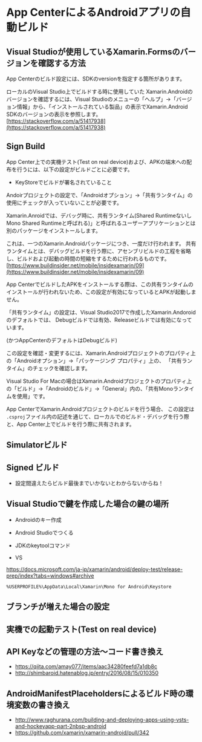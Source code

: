 # App CenterによるAndroidアプリの自動ビルド

## Visual Studioが使用しているXamarin.Formsのバージョンを確認する方法

App Centerのビルド設定には、SDKのversionを指定する箇所があります。

ローカルのVisual Studio上でビルドする時に使用していた
Xamarin.Androidのバージョンを確認するには、Visual Studioのメニューの「ヘルプ」→「バージョン情報」から、「インストールされている製品」の表示でXamarin.Android SDKのバージョンの表示を参照します。<span class="footnote"> [https://stackoverflow.com/a/51417938](https://stackoverflow.com/a/51417938) </span>

## Sign Build

App Center上での実機テスト(Test on real device)および、APKの端末への配布を行うには、以下の設定がビルドごとに必要です。

- KeyStoreでビルドが署名されていること

Andoirプロジェクトの設定で、「Androidオプション」→「共有ランタイム」の使用にチェックが入っていないことが必要です。

Xamarin.Anroidでは、デバッグ時に、共有ランタイム(Shared RuntimeないしMono Shared Runtimeと呼ばれる)」と呼ばれるユーザーアプリケーションとは別のパッケージをインストールします。

これは、一つのXamarin.Androidパッケージにつき、一度だけ行われます。 共有ランタイムとは、デバッグビルドを行う際に、アセンブリビルドの工程を省略し、ビルドおよび起動の時間の短縮をするために行われるものです。<span class="footnote">[https://www.buildinsider.net/mobile/insidexamarin/09](https://www.buildinsider.net/mobile/insidexamarin/09)</span>

App CenterでビルドしたAPKをインストールする際は、この共有ランタイムのインストールが行われないため、この設定が有効になっているとAPKが起動しません。

「共有ランタイム」の設定は、Visual Studio2017で作成したXamarin.Andoroidのデフォルトでは、
Debugビルドでは有効、Releaseビルドでは有効になっています。

(かつAppCenterのデフォルトはDebugビルド)

この設定を確認・変更するには、Xamarin.Androidプロジェクトのプロパティ上の「Androidオプション」→「パッケージング プロパティ」上の、
「共有ランタイム」のチェックを確認します。

Visual Studio For Macの場合はXamarin.Androidプロジェクトのプロパティ上の「ビルド」→「Androidのビルド」→「General」内の、「共有Monoランタイムを使用」です。

App CenterでXamarin.Androidプロジェクトのビルドを行う場合、
この設定は `.csproj`ファイル内の記述を通じて、ローカルでのビルド・デバッグを行う際と、App Center上でビルドを行う際に共有されます。

## Simulatorビルド

## Signed ビルド

- 設定間違えたらビルド最後までいかないとわからないからね！

## Visual Studioで鍵を作成した場合の鍵の場所

- Androidのキー作成

- Android Studioでつくる
- JDKのkeytoolコマンド
- VS

https://docs.microsoft.com/ja-jp/xamarin/android/deploy-test/release-prep/index?tabs=windows#archive



```
%USERPROFILE%\AppData\Local\Xamarin\Mono for Android\Keystore
```

## ブランチが増えた場合の設定

## 実機での起動テスト(Test on real device)

## API Keyなどの管理の方法～コード書き換え

- https://qiita.com/amay077/items/aac34280feefd7a1db8c
- http://shimbaroid.hatenablog.jp/entry/2016/08/15/010350

## AndroidManifestPlaceholdersによるビルド時の環境変数の書き換え

- http://www.raghurana.com/building-and-deploying-apps-using-vsts-and-hockeyapp-part-2nbsp-android
- https://github.com/xamarin/xamarin-android/pull/342
